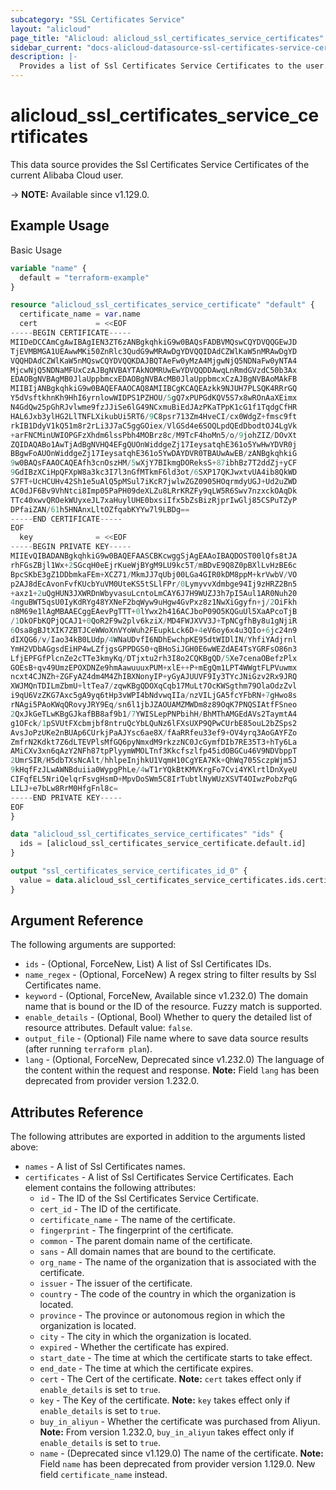 ```yaml
---
subcategory: "SSL Certificates Service"
layout: "alicloud"
page_title: "Alicloud: alicloud_ssl_certificates_service_certificates"
sidebar_current: "docs-alicloud-datasource-ssl-certificates-service-certificates"
description: |-
  Provides a list of Ssl Certificates Service Certificates to the user.
---
```


# alicloud_ssl_certificates_service_certificates

This data source provides the Ssl Certificates Service Certificates of the current Alibaba Cloud user.

-> **NOTE:** Available since v1.129.0.

## Example Usage

Basic Usage

```terraform
variable "name" {
  default = "terraform-example"
}

resource "alicloud_ssl_certificates_service_certificate" "default" {
  certificate_name = var.name
  cert             = <<EOF
-----BEGIN CERTIFICATE-----
MIIDeDCCAmCgAwIBAgIEN3ZT6zANBgkqhkiG9w0BAQsFADBVMQswCQYDVQQGEwJD
TjEVMBMGA1UEAwwMKi50ZnRlc3QudG9wMRAwDgYDVQQIDAdCZWlKaW5nMRAwDgYD
VQQHDAdCZWlKaW5nMQswCQYDVQQKDAJBQTAeFw0yMzA4MjgwNjQ5NDNaFw0yNTA4
MjcwNjQ5NDNaMFUxCzAJBgNVBAYTAkNOMRUwEwYDVQQDDAwqLnRmdGVzdC50b3Ax
EDAOBgNVBAgMB0JlaUppbmcxEDAOBgNVBAcMB0JlaUppbmcxCzAJBgNVBAoMAkFB
MIIBIjANBgkqhkiG9w0BAQEFAAOCAQ8AMIIBCgKCAQEAzkk9NJUH7PLSQK4RRrGQ
Y5dVsftkhnKh9HhI6yrnlowWIDPS1PZHOU/5gQ7xPUPGdKQV5S7x8wROnAaXEimx
N4GdQw25pGhRJvlwme9fzJJiSe6lG49NCxmuBiEdJAzPKaTPpK1cG1f1TqdgCfHR
HAL6Jxb3ylHG2LlTNFLXikubUi5RT6/9C8psr713Zm4HveCI/cx0WdgZ+fmsc9ft
rkIB1DdyV1kQ51m8r2rLi3J7aC5ggGOiex/VlGSd4e6SOQLpdQEdDbodtOJ4LgVk
+arFNCMinUWIOPGFzXhdm6lssPbh4MOBrz8c/M9TcF4hoMn5/o/9johZIZ/DOvXt
ZQIDAQABo1AwTjAdBgNVHQ4EFgQUOnWiddgeZj17IeysatqhE361o5YwHwYDVR0j
BBgwFoAUOnWiddgeZj17IeysatqhE361o5YwDAYDVR0TBAUwAwEB/zANBgkqhkiG
9w0BAQsFAAOCAQEAfh3cnOszHM/5wXjY7BIkmgDOReksS+87ibhBz7T2ddZj+yCF
9GdIBzXCiHpQFXpW8a3kc3I7l3nGfMTkmF6ld3ot/6SXP17QKJwxtvUA4ib8QkWD
S7FT+UcHCUHv42Sh1e5uAlQ5pMSul7iKcR7jwlwZGZ0905HOqrmdyUGJ+Ud2uZWD
AC0dJF6Bv9VhNtci8Imp05PaPH09deXLZu8LRrKRZFy9qLW5R6Swv7nzxckOAqDk
TTc40xwvQROekWUyxeJL7xaHuylUHE0bxsiIfx5bZsBizRjprIwGlj85CSPuTZyP
DPfaiZAN/61h5HNAnxLltOZfqabKYYw7l9LBDg==
-----END CERTIFICATE-----
EOF
  key              = <<EOF
-----BEGIN PRIVATE KEY-----
MIIEvQIBADANBgkqhkiG9w0BAQEFAASCBKcwggSjAgEAAoIBAQDOST00lQfs8tJA
rhFGsZBjl1Wx+2SGcqH0eEjrKueWjBYgM9LU9kc5T/mBDvE9Q8Z0pBXlLvHzBE6c
BpcSKbE3gZ1DDbmkaFEm+XCZ71/MkmJJ7qUbj00LGa4GIR0kDM8ppM+krVwbV/VO
p2AJ8dEcAvonFvfKUcbYuVM0UteKS5tSLlFPr/0LymyvvXdmbge94Ij9zHRZ2Bn5
+axz1+2uQgHUN3JXWRDnWbyvasuLcntoLmCAY6J7H9WUZJ3h7pI5Aul1AR0Nuh20
4nguBWT5qsU0IyKdRYg48YXNeF2bqWyw9uHgw4GvPxz8z1NwXiGgyfn+j/2OiFkh
n8M69e1lAgMBAAECggEAevPgTTT+0lYwx2h416ACJboP09O5KQGuUl5XaAPcoTjB
/1OkOFbKQPjQCAJ1+0QoR2F9w2plv6kziX/MD4FWJXVV3J+TpNCgfhBy8u1gNjiR
6Osa8gBJtXIK7ZBTJCeWWoXnVYoWuh2FEupkLck6D+4eV6oy6x4u3QIo+6jc24n9
dIXQG6/v/Iao34kB0LUdp/4WNaUDvfI6NDhEwchpKE95dtWIDlIN/YhfiYAdjrnl
YmH2VDbAGgsdEiHP4wLZfjgsGPPDGS0+qBHoSiJGH0E6wWEZdAE4TsYGRFsO86n3
LfjEPFGfPlcnZe2cTTe3kmyKq/DTjxtu2rh3I8o2CQKBgQD/5Xe7cenaOBefzPlx
GOEsB+qv49UmzEPOXDNZe9hmAawuuuxPUM+xlE++P+mEgQm1LPT4WWgtFLPVuwmx
ncxt4CJNZh+ZGFyAZ4dm4M4ZhIBXNonyIP+yGyAJUUVF9Iy3TYcJNiGzv2Rx9JRQ
XWJMQnTDILmZbmU+ltTea7/zqwKBgQDOXqCqb17MuLt7OcKWSgthm79OlaOdzZvl
i9qU6VzZKG7Axc5gA9yq6tHp3vWPI4bNdvwqIIa/nzVILjGA5fcYFbRN+7gHwo8s
rNAgi5PAoKWqQRovyJRY9Eq/sn6l1jbJZAOUAMZMWDm8z89OqK7PNQSIAtfFSneo
2QxJkGeTLwKBgGJkafBB8af9b1/7YWISLepPNPbihH/BhMThAMGEdAVs2TaymtA4
g1OFck/1pSVUtFXcbmjbf8ntruQcYbLQuNz6lFXsUXP9QPwCUrbE85ouL2bZSps2
AvsJoPzUKe2nBUAp6CUrkjPaAJYsc6ae8X/fAaRRfeu33ef9+OV4yrq3AoGAYFZo
ZmfrN2Kdkt7Z6dLTEVPlsMfGQ6pyNmxdM9rkzzNC0JcGymfDIb7RE35T3+hTy6La
AMiCXv3xn6qAzY2NFh87tpPlyymWMOLTnf3Kkcfszlfp45idOBGCu46V9NDVbppT
2UmrSIR/H5dbTXsNcAlt/hhlpeInjhkU1VqmH10CgYEA7Kk+QhWq705SczpWjm5J
9kHqfFzJLwAWNBduiia0WypgPhLe/4wT1rYQkBtKMVKrgFo7Cvi4YKlrtlDnXyeU
CIFqfEL5NriQelqrFsvgHsmD+MpvDoSWm5C8IrTubtlNyWUzXSVT4OIwzPobzPqG
LILJ+e7bLw8RrM0HfgFnl8c=
-----END PRIVATE KEY-----
EOF
}

data "alicloud_ssl_certificates_service_certificates" "ids" {
  ids = [alicloud_ssl_certificates_service_certificate.default.id]
}

output "ssl_certificates_service_certificates_id_0" {
  value = data.alicloud_ssl_certificates_service_certificates.ids.certificates.0.id
}
```

## Argument Reference

The following arguments are supported:

* `ids` - (Optional, ForceNew, List) A list of Ssl Certificates IDs.
* `name_regex` - (Optional, ForceNew) A regex string to filter results by Ssl Certificates name.
* `keyword` - (Optional, ForceNew, Available since v1.232.0) The domain name that is bound or the ID of the resource. Fuzzy match is supported.
* `enable_details` - (Optional, Bool) Whether to query the detailed list of resource attributes. Default value: `false`.
* `output_file` - (Optional) File name where to save data source results (after running `terraform plan`).
* `lang` - (Optional, ForceNew, Deprecated since v1.232.0) The language of the content within the request and response. **Note:** Field `lang` has been deprecated from provider version 1.232.0.

## Attributes Reference

The following attributes are exported in addition to the arguments listed above:

* `names` - A list of Ssl Certificates names.
* `certificates` - A list of Ssl Certificates Service Certificates. Each element contains the following attributes:
  * `id` - The ID of the Ssl Certificates Service Certificate.
  * `cert_id` - The ID of the certificate.
  * `certificate_name` - The name of the certificate.
  * `fingerprint` - The fingerprint of the certificate.
  * `common` - The parent domain name of the certificate.
  * `sans` - All domain names that are bound to the certificate.
  * `org_name` - The name of the organization that is associated with the certificate.
  * `issuer` - The issuer of the certificate.
  * `country` - The code of the country in which the organization is located.
  * `province` - The province or autonomous region in which the organization is located.
  * `city` - The city in which the organization is located.
  * `expired` - Whether the certificate has expired.
  * `start_date` - The time at which the certificate starts to take effect.
  * `end_date` - The time at which the certificate expires.
  * `cert` - The Cert of the certificate. **Note:** `cert` takes effect only if `enable_details` is set to `true`.
  * `key` - The Key of the certificate. **Note:** `key` takes effect only if `enable_details` is set to `true`.
  * `buy_in_aliyun` - Whether the certificate was purchased from Aliyun. **Note:** From version 1.232.0, `buy_in_aliyun` takes effect only if `enable_details` is set to `true`.
  * `name` - (Deprecated since v1.129.0) The name of the certificate. **Note:** Field `name` has been deprecated from provider version 1.129.0. New field `certificate_name` instead.
